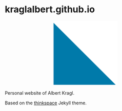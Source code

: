 # kraglalbert.github.io

<p align="center">
    <img src="assets/images/favicon-180x180.png" alt="Favicon" width="200"/>
</p>

Personal website of Albert Kragl.

Based on the [thinkspace](https://github.com/heiswayi/thinkspace) Jekyll theme.
